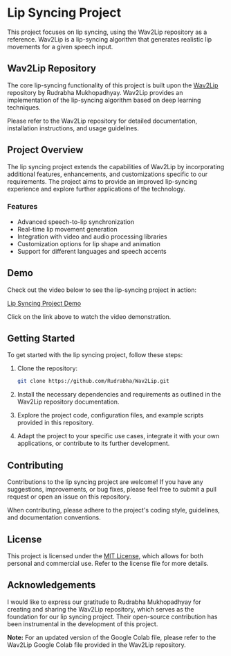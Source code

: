 # Lip Syncing Project

This project focuses on lip syncing, using the Wav2Lip repository as a reference. Wav2Lip is a lip-syncing algorithm that generates realistic lip movements for a given speech input.

## Wav2Lip Repository

The core lip-syncing functionality of this project is built upon the [Wav2Lip](https://github.com/Rudrabha/Wav2Lip) repository by Rudrabha Mukhopadhyay. Wav2Lip provides an implementation of the lip-syncing algorithm based on deep learning techniques.

Please refer to the Wav2Lip repository for detailed documentation, installation instructions, and usage guidelines.

## Project Overview

The lip syncing project extends the capabilities of Wav2Lip by incorporating additional features, enhancements, and customizations specific to our requirements. The project aims to provide an improved lip-syncing experience and explore further applications of the technology.

### Features

- Advanced speech-to-lip synchronization
- Real-time lip movement generation
- Integration with video and audio processing libraries
- Customization options for lip shape and animation
- Support for different languages and speech accents

## Demo

Check out the video below to see the lip-syncing project in action:

[Lip Syncing Project Demo](https://drive.google.com/drive/folders/109FzI7xzm3m1sctGZEBGlatmgCVG0_Yq?usp=sharing)

Click on the link above to watch the video demonstration.

## Getting Started

To get started with the lip syncing project, follow these steps:

1. Clone the repository:

   ```bash
   git clone https://github.com/Rudrabha/Wav2Lip.git
   ```
   
2. Install the necessary dependencies and requirements as outlined in the Wav2Lip repository documentation.

3. Explore the project code, configuration files, and example scripts provided in this repository.

4. Adapt the project to your specific use cases, integrate it with your own applications, or contribute to its further development.

## Contributing

Contributions to the lip syncing project are welcome! If you have any suggestions, improvements, or bug fixes, please feel free to submit a pull request or open an issue on this repository.

When contributing, please adhere to the project's coding style, guidelines, and documentation conventions.

## License

This project is licensed under the [MIT License](LICENSE), which allows for both personal and commercial use. Refer to the license file for more details.

## Acknowledgements

I would like to express our gratitude to Rudrabha Mukhopadhyay for creating and sharing the Wav2Lip repository, which serves as the foundation for our lip syncing project. Their open-source contribution has been instrumental in the development of this project.

**Note:** For an updated version of the Google Colab file, please refer to the Wav2Lip Google Colab file provided in the Wav2Lip repository.
